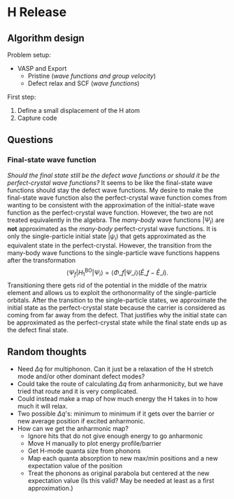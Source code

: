 # H Release

## Algorithm design

Problem setup:
* VASP and Export
  * Pristine (_wave functions and group velocity_)
  * Defect relax and SCF (_wave functions_)

First step:
1. Define a small displacement of the H atom
2. Capture code

## Questions

### Final-state wave function
_Should the final state still be the defect wave functions or should it be the perfect-crystal wave functions?_ It seems to be like the final-state wave functions should stay the defect wave functions. My desire to make the final-state wave function also the perfect-crystal wave function comes from wanting to be consistent with the approximation of the initial-state wave function as the perfect-crystal wave function. However, the two are not treated equivalently in the algebra. The _many-body_ wave functions $|\Psi_l\rangle$ are __not__ approximated as the _many-body_ perfect-crystal wave functions. It is only the single-particle initial state $|\psi_i\rangle$ that gets approximated as the equivalent state in the perfect-crystal. However, the transition from the many-body wave functions to the single-particle wave functions happens after the transformation $$\langle \Psi_{f} | H_1^{\text{BO}} |\Psi_{i}\rangle = \langle\Phi\_f| \Psi\_i\rangle (\tilde{E}\_f - \tilde{E}\_i).$$ Transitioning there gets rid of the potential in the middle of the matrix element and allows us to exploit the orthonormality of the single-particle orbitals. After the transition to the single-particle states, we approximate the initial state as the perfect-crystal state because the carrier is considered as coming from far away from the defect. That justifies why the initial state can be approximated as the perfect-crystal state while the final state ends up as the defect final state.

## Random thoughts
* Need $\Delta q$ for multiphonon. Can it just be a relaxation of the H stretch mode and/or other dominant defect modes?
* Could take the route of calculating $\Delta q$ from anharmonicity, but we have tried that route and it is very complicated.
* Could instead make a map of how much energy the H takes in to how much it will relax. 
* Two possible $\Delta q$'s: minimum to minimum if it gets over the barrier or new average position if excited anharmonic.
* How can we get the anharmonic map?
  * Ignore hits that do not give enough energy to go anharmonic
  * Move H manually to plot energy profile/barrier
  * Get H-mode quanta size from phonons
  * Map each quanta absorption to new max/min positions and a new expectation value of the position 
  * Treat the phonons as original parabola but centered at the new expectation value (Is this valid? May be needed at least as a first approximation.)
 
